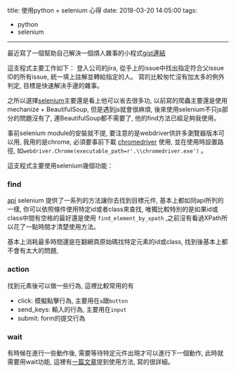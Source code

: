 title: 使用python + selenium 心得
date: 2018-03-20 14:05:00
tags: 
- python
- selenium
---

最近寫了一個幫助自己解決一個煩人雜事的小程式[gist連結](https://gist.github.com/hsienwei/233b85fbcccc47b23f27266317c6dfce)

這支程式主要工作如下：
登入公司的jira, 從手上的issue中找出指定符合父issue ID的所有issue, 統一填上註解並轉給指定的人。
寫的比較匆忙沒有加太多的例外判定, 目標是快速解決手邊的雜事。

之所以選擇[selenium](http://selenium-python.readthedocs.io/)主要還是看上他可以省去很多功, 以前寫的爬蟲主要還是使用mechanize + BeautifulSoup, 但是遇到js就會很麻煩, 後來使用selenium不只js部分的問題沒有了, 連BeautifulSoup都不需要了, 他的find方法已經足夠我使用。

事前selenium module的安裝就不提, 要注意的是webdriver供許多瀏覽器版本可以用, 我用的是chrome, 必須要事前下載 [chromedriver](https://sites.google.com/a/chromium.org/chromedriver/downloads) 使用, 並在使用時設置路徑, 如`webdriver.Chrome(executable_path=r'.\\chromedriver.exe')` 。

這支程式主要使用selenium幾個功能：

### find
[api](http://selenium-python.readthedocs.io/locating-elements.html)
selenium 提供了一系列的方法讓你去找到目標元件, 基本上都如同api所列的一樣, 你可以依照條件使用特定id或者class來查找, 唯獨比較特別的是如果id或class中間有空格的最好還是使用 `find_element_by_xpath` ,之前沒有看過XPath所以花了一點時間才清楚使用方法。

基本上消耗最多時間還是在翻網頁原始碼找特定元素的id或class, 找到後基本上都不會有太大的問題, 

### action

找到元素後可以做一些行為, 這裡比較常用的有
- click: 模擬點擊行為, 主要用在`a`跟`button`
- send_keys: 輸入的行為, 主要用在`input`
- submit: form的提交行為

### wait

有時候在進行一些動作後, 需要等待特定元件出現才可以進行下一個動作, 此時就需要用wait功能, 這裡有[一篇文章](https://huilansame.github.io/huilansame.github.io/archivers/sleep-implicitlywait-wait)提到使用方法, 寫的很詳細。
